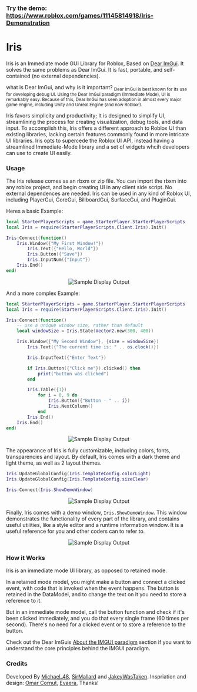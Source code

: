 ### Try the demo: https://www.roblox.com/games/11145814918/Iris-Demonstration

# Iris
Iris is an Immediate mode GUI Library for Roblox, Based on [Dear ImGui](https://github.com/ocornut/imgui). It solves the same problems as Dear ImGui. It is fast, portable, and self-contained (no external dependencies).

what is Dear ImGui, and why is it important?
<sub>Dear ImGui is best known for its use for developing debug UI. Using the Dear ImGui paradigm (Immediate Mode), UI is remarkably easy. Because of this, Dear ImGui has seen adoption in almost every major game engine, including Unity and Unreal Engine (and now Roblox!).</sub>

Iris favors simplicity and productivity; It is designed to simplify UI, streamlining the process for creating visualization, debug tools, and data input. To accomplish this, Iris offers a different approach to Roblox UI than existing libraries, lacking certain features commonly found in more intricate UI libraries. Iris opts to supercede the Roblox UI API, instead having a streamlined Immediate-Mode library and a set of widgets whcih developers can use to create UI easily.

### Usage
The Iris release comes as an rbxm or zip file. You can import the rbxm into any roblox project, and begin creating UI in any client side script. No external dependences are needed. Iris can be used in any kind of Roblox UI, including PlayerGui, CoreGui, BillboardGui, SurfaceGui, and PluginGui.

Heres a basic Example:
```lua
local StarterPlayerScripts = game.StarterPlayer.StarterPlayerScripts
local Iris = require(StarterPlayerScripts.Client.Iris).Init()

Iris:Connect(function()
    Iris.Window({"My First Window!"})
        Iris.Text({"Hello, World"})
        Iris.Button({"Save"})
        Iris.InputNum({"Input"})
    Iris.End()
end)
```
<div align="center">
    <img src="https://raw.githubusercontent.com/Michael-48/Iris/main/assets/simpleDarkExample.png" alt="Sample Display Output"/>
</div>

And a more complex Example:
```lua
local StarterPlayerScripts = game.StarterPlayer.StarterPlayerScripts
local Iris = require(StarterPlayerScripts.Client.Iris).Init()

Iris:Connect(function()
	-- use a unique window size, rather than default
	local windowSize = Iris.State(Vector2.new(300, 400))

	Iris.Window({"My Second Window"}, {size = windowSize})
		Iris.Text({"The current time is: " .. os.clock()})

		Iris.InputText({"Enter Text"})

		if Iris.Button({"Click me"}).clicked() then
			print("button was clicked")
		end

		Iris.Table({1})
			for i = 0, 9 do
				Iris.Button({"Button - " .. i})
                Iris.NextColumn()
			end
		Iris.End()
	Iris.End()
end)
```
<div align="center">
    <img src="https://raw.githubusercontent.com/Michael-48/Iris/main/assets/complexDarkExample.png" alt="Sample Display Output"/>
</div>

The appearance of Iris is fully customizable, including colors, fonts, transparencies and layout. By default, Iris comes with a dark theme and light theme, as well as 2 layout themes.

```lua
Iris.UpdateGlobalConfig(Iris.TemplateConfig.colorLight)
Iris.UpdateGlobalConfig(Iris.TemplateConfig.sizeClear)

Iris:Connect(Iris.ShowDemoWindow)
```
<div align="center">
    <img src="https://raw.githubusercontent.com/Michael-48/Iris/main/assets/simpleLightExample.png" alt="Sample Display Output"/>
</div>

Finally, Iris comes with a demo window, `Iris.ShowDemoWindow`. This window demonstrates the functionality of every part of the library, and contains useful utilities, like a style editor and a runtime information window. It is a useful reference for you and other coders can to refer to.
<div align="center">
    <img src="https://raw.githubusercontent.com/Michael-48/Iris/main/assets/demoWindow.png" alt="Sample Display Output"/>
</div>

### How it Works
Iris is an immediate mode UI library, as opposed to retained mode.

In a retained mode model, you might make a button and connect a clicked event, with code that is invoked when the event happens. The button is retained in the DataModel, and to change the text on it you need to store a reference to it.

But in an immediate mode model, call the button function and check if it's been clicked immediately, and you do that every single frame (60 times per second). There's no need for a clicked event or to store a reference to the button.

Check out the Dear ImGuis [About the IMGUI paradigm](https://github.com/ocornut/imgui/wiki/About-the-IMGUI-paradigm) section if you want to understand the core principles behind the IMGUI paradigm.

### Credits
Developed By [Michael_48](https://github.com/Michael-48), [SirMallard](https://github.com/SirMallard) and [JakeyWasTaken](https://github.com/JakeyWasTaken). Inspriation and design: [Omar Cornut](https://www.miracleworld.net/), [Evaera](https://github.com/evaera), Thanks!